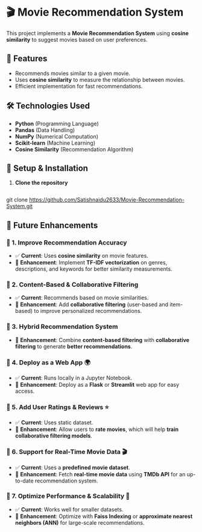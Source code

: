 # 🎬 Movie Recommendation System

This project implements a **Movie Recommendation System** using **cosine similarity** to suggest movies based on user preferences.

## 📌 Features
- Recommends movies similar to a given movie.
- Uses **cosine similarity** to measure the relationship between movies.
- Efficient implementation for fast recommendations.

## 🛠️ Technologies Used
- **Python** (Programming Language)
- **Pandas** (Data Handling)
- **NumPy** (Numerical Computation)
- **Scikit-learn** (Machine Learning)
- **Cosine Similarity** (Recommendation Algorithm)

## 🚀 Setup & Installation

1. **Clone the repository**
   ```bash
git clone https://github.com/Satishnaidu2633/Movie-Recommendation-System.git

## 🔮 Future Enhancements

### 🔹 1. Improve Recommendation Accuracy  
- ✅ **Current**: Uses **cosine similarity** on movie features.  
- 🔲 **Enhancement**: Implement **TF-IDF vectorization** on genres, descriptions, and keywords for better similarity measurements.

### 🔹 2. Content-Based & Collaborative Filtering  
- ✅ **Current**: Recommends based on movie similarities.  
- 🔲 **Enhancement**: Add **collaborative filtering** (user-based and item-based) to improve personalized recommendations.

### 🔹 3. Hybrid Recommendation System  
- 🔲 **Enhancement**: Combine **content-based filtering** with **collaborative filtering** to generate **better recommendations**.

### 🔹 4. Deploy as a Web App 🌍  
- ✅ **Current**: Runs locally in a Jupyter Notebook.  
- 🔲 **Enhancement**: Deploy as a **Flask** or **Streamlit** web app for easy access.

### 🔹 5. Add User Ratings & Reviews ⭐  
- ✅ **Current**: Uses static dataset.  
- 🔲 **Enhancement**: Allow users to **rate movies**, which will help **train collaborative filtering models**.

### 🔹 6. Support for Real-Time Movie Data 🎬  
- ✅ **Current**: Uses a **predefined movie dataset**.  
- 🔲 **Enhancement**: Fetch **real-time movie data** using **TMDb API** for an up-to-date recommendation system.

### 🔹 7. Optimize Performance & Scalability 🚀  
- ✅ **Current**: Works well for smaller datasets.  
- 🔲 **Enhancement**: Optimize with **Faiss Indexing** or **approximate nearest neighbors (ANN)** for large-scale recommendations.
